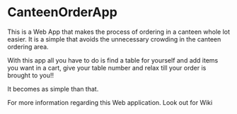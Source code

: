 # CanteenOrderApp
This is a Web App that makes the process of ordering in a canteen whole lot easier. It is a simple that avoids the unnecessary crowding in the canteen ordering area.

With this app all you have to do is find a table for yourself and add items you want in a cart, give your table number and relax till your order is brought to you!!

It becomes as simple than that.

For more information regarding this Web application. Look out for Wiki
